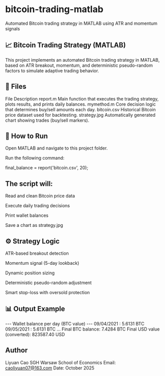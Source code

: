 # bitcoin-trading-matlab
Automated Bitcoin trading strategy in MATLAB using ATR and momentum signals
## 📈 Bitcoin Trading Strategy (MATLAB)

This project implements an automated Bitcoin trading strategy in MATLAB, based on ATR breakout, momentum, and deterministic pseudo-random factors to simulate adaptive trading behavior.

## 🧩 Files
File	Description
report.m	Main function that executes the trading strategy, plots results, and prints daily balances.
mymethod.m	Core decision logic that determines buy/sell amounts each day.
bitcoin.csv	Historical Bitcoin price dataset used for backtesting.
strategy.jpg	Automatically generated chart showing trades (buy/sell markers).

## 🚀 How to Run

Open MATLAB and navigate to this project folder.

Run the following command:

final_balance = report('bitcoin.csv', 20);


## The script will:

Read and clean Bitcoin price data

Execute daily trading decisions

Print wallet balances

Save a chart as strategy.jpg

## ⚙️ Strategy Logic

ATR-based breakout detection

Momentum signal (5-day lookback)

Dynamic position sizing

Deterministic pseudo-random adjustment

Smart stop-loss with oversold protection

## 📊 Output Example
--- Wallet balance per day (BTC value) ---
09/04/2021 : 5.6131 BTC
09/05/2021 : 5.6131 BTC
...
Final BTC balance: 7.4284 BTC
Final USD value (converted): 823587.40 USD

## Author

Liyuan Cao
SGH Warsaw School of Economics
Email: caoliyuan07@163.com
Date: October 2025

